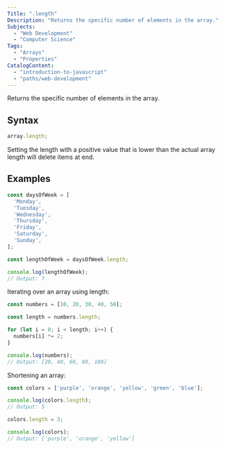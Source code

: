 ```yaml
---
Title: ".length"
Description: "Returns the specific number of elements in the array."
Subjects:
  - "Web Development"
  - "Computer Science"
Tags:
  - "Arrays"
  - "Properties"
CatalogContent:
  - "introduction-to-javascript"
  - "paths/web-development"
---
```




Returns the specific number of elements in the array.

## Syntax

```js
array.length;
```

Setting the length with a positive value that is lower than the actual array length will delete items at end.

## Examples

```js
const daysOfWeek = [
  'Monday',
  'Tuesday',
  'Wednesday',
  'Thursday',
  'Friday',
  'Saturday',
  'Sunday',
];

const lengthOfWeek = daysOfWeek.length;

console.log(lengthOfWeek);
// Output: 7
```

Iterating over an array using length:

```js
const numbers = [10, 20, 30, 40, 50];

const length = numbers.length;

for (let i = 0; i < length; i++) {
  numbers[i] *= 2;
}

console.log(numbers);
// Output: [20, 40, 60, 80, 100]
```

Shortening an array:

```js
const colors = ['purple', 'orange', 'yellow', 'green', 'blue'];

console.log(colors.length);
// Output: 5

colors.length = 3;

console.log(colors);
// Output: ['purple', 'orange', 'yellow']
```
